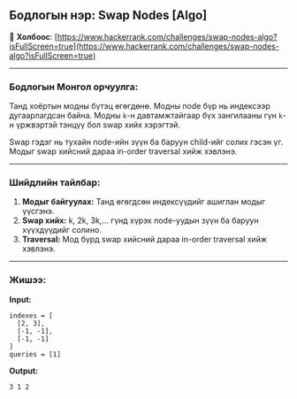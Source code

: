 ## Бодлогын нэр: Swap Nodes [Algo]

🔗 **Холбоос**: [https://www.hackerrank.com/challenges/swap-nodes-algo?isFullScreen=true](https://www.hackerrank.com/challenges/swap-nodes-algo?isFullScreen=true)

---

### Бодлогын Монгол орчуулга:

Танд хоёртын модны бүтэц өгөгдөнө. Модны node бүр нь индексээр дугаарлагдсан байна. Модны `k`-н давтамжтайгаар бүх зангилааны гүн `k`-н үржвэртэй тэнцүү бол swap хийх хэрэгтэй.

Swap гэдэг нь тухайн node-ийн зүүн ба баруун child-ийг солих гэсэн үг. Модыг swap хийсний дараа in-order traversal хийж хэвлэнэ.

---

### Шийдлийн тайлбар:

1. **Модыг байгуулах:** Танд өгөгдсөн индексүүдийг ашиглан модыг үүсгэнэ.
2. **Swap хийх:** k, 2k, 3k,... гүнд хүрэх node-уудын зүүн ба баруун хүүхдүүдийг солино.
3. **Traversal:** Мод бүрд swap хийсний дараа in-order traversal хийж хэвлэнэ.

---

### Жишээ:

**Input:**

```
indexes = [
  [2, 3],
  [-1, -1],
  [-1, -1]
]
queries = [1]
```

**Output:**
```
3 1 2
```

